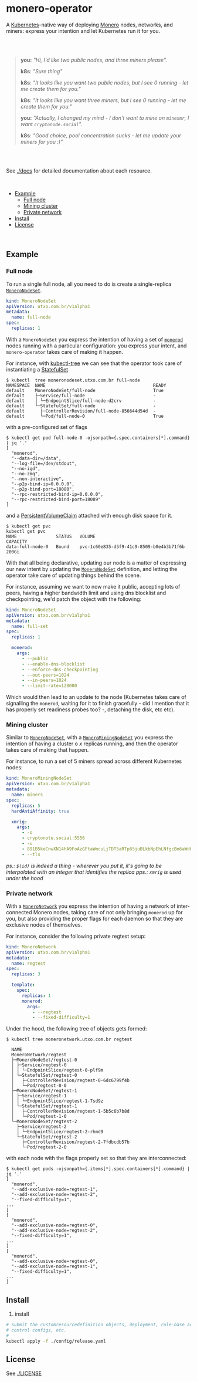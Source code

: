 # monero-operator

A [Kubernetes]-native way of deploying [Monero] nodes, networks, and miners:
express your intention and let Kubernetes run it for you.


<br />
<br />

> **you:** _"Hi, I'd like two public nodes, and three miners please"._
>
> **k8s**: _"Sure thing"_
>
> **k8s**: _"It looks like you want two public nodes, but I see 0 running - let me create them for you."_
>
> **k8s**: _"It looks like you want three miners, but I see 0 running - let me create them for you."_
>
> **you:** _"Actually, I changed my mind - I don't want to mine on `minexmr`, I want `cryptonode.social`"._
>
> **k8s**: _"Good choice, pool concentration sucks - let me update your miners for you :)"_


<br />
<br />


See [./docs](./docs) for detailed documentation about each resource.

<br />

<!-- START doctoc generated TOC please keep comment here to allow auto update -->
<!-- DON'T EDIT THIS SECTION, INSTEAD RE-RUN doctoc TO UPDATE -->


- [Example](#example)
  - [Full node](#full-node)
  - [Mining cluster](#mining-cluster)
  - [Private network](#private-network)
- [Install](#install)
- [License](#license)

<!-- END doctoc generated TOC please keep comment here to allow auto update -->


<br />

## Example

### Full node

To run a single full node, all you need to do is create a single-replica [`MoneroNodeSet`].

```yaml
kind: MoneroNodeSet
apiVersion: utxo.com.br/v1alpha1
metadata:
  name: full-node
spec:
  replicas: 1
```

With a `MoneroNodeSet` you express the intention of having a set of [`monerod`]
nodes running with a particular configuration: you express your intent, and
`monero-operator` takes care of making it happen.

For instance, with [kubectl-tree](https://github.com/ahmetb/kubectl-tree) we
can see that the operator took care of instantiating a
[StatefulSet](https://kubernetes.io/docs/concepts/workloads/controllers/statefulset/)


```console
$ kubectl  tree moneronodeset.utxo.com.br full-node
NAMESPACE  NAME                                         READY
default    MoneroNodeSet/full-node                      True 
default    ├─Service/full-node                          -    
default    │ └─EndpointSlice/full-node-d2crv            -    
default    └─StatefulSet/full-node                      -    
default      ├─ControllerRevision/full-node-856644d54d  -    
default      └─Pod/full-node-0                          True 
```

with a pre-configured set of flags 


```console
$ kubectl get pod full-node-0 -ojsonpath={.spec.containers[*].command} | jq '.'
[
  "monerod",
  "--data-dir=/data",
  "--log-file=/dev/stdout",
  "--no-igd",
  "--no-zmq",
  "--non-interactive",
  "--p2p-bind-ip=0.0.0.0",
  "--p2p-bind-port=18080",
  "--rpc-restricted-bind-ip=0.0.0.0",
  "--rpc-restricted-bind-port=18089"
]
```

and a
[PersistentVolumeClaim](https://kubernetes.io/docs/concepts/storage/persistent-volumes/)
attached with enough disk space for it.

```
$ kubectl get pvc
kubectl get pvc
NAME               STATUS   VOLUME                                     CAPACITY
data-full-node-0   Bound    pvc-1c60e835-d5f9-41c9-8509-b0e4b3b71f6b   200Gi    
```

With that all being declarative, updating our node is a matter of expressing
our new intent by updating the [`MoneroNodeSet`] definition, and letting the
operator take care of updating things behind the scene.

For instance, assuming we want to now make it public, accepting lots of peers,
having a higher bandwidth limit and using dns blocklist and checkpointing, we'd
patch the object with the following:


```yaml
kind: MoneroNodeSet
apiVersion: utxo.com.br/v1alpha1
metadata:
  name: full-set
spec:
  replicas: 1

  monerod:
    args:
      - --public
      - --enable-dns-blocklist
      - --enforce-dns-checkpointing
      - --out-peers=1024
      - --in-peers=1024
      - --limit-rate=128000
```

Which would then lead to an update to the node (Kubernetes takes care of
signalling the `monerod`, waiting for it to finish gracefully - did I mention
that it has properly set readiness probes too? -, detaching the disk, etc etc).


### Mining cluster

Similar to [`MoneroNodeSet`], with a [`MoneroMiningNodeSet`] you express the
intention of having a cluster o _x_ replicas running, and then the operator
takes care of making that happen.

For instance, to run a set of 5 miners spread across different Kubernetes
nodes:

```yaml
kind: MoneroMiningNodeSet
apiVersion: utxo.com.br/v1alpha1
metadata:
  name: miners
spec:
  replicas: 5
  hardAntiAffinity: true

  xmrig:
    args:
      - -o
      - cryptonote.social:5556
      - -u
      - 891B5keCnwXN14hA9FoAzGFtaWmcuLjTDT5aRTp65juBLkbNpEhLNfgcBn6aWdGuBqBnSThqMPsGRjWVQadCrhoAT6CnSL3.node-$(id)
      - --tls
```

_ps.: `$(id)` is indeed a thing - wherever you put it, it's going to be interpolated with an integer that identifies the replica_
_pps.: `xmrig` is used under the hood_


### Private network

With a [`MoneroNetwork`] you express the intention of having a network of
inter-connected Monero nodes, taking care of not only bringing `monerod` up for
you, but also providing the proper flags for each daemon so that they are
exclusive nodes of themselves.

For instance, consider the following private regtest setup:

```yaml
kind: MoneroNetwork
apiVersion: utxo.com.br/v1alpha1
metadata:
  name: regtest
spec:
  replicas: 3

  template:
    spec:
      replicas: 1
      monerod:
        args:
          - --regtest
          - --fixed-difficulty=1
```

Under the hood, the following tree of objects gets formed:

```console
$ kubectl tree moneronetwork.utxo.com.br regtest

  NAME                                          
  MoneroNetwork/regtest                         
  ├─MoneroNodeSet/regtest-0                     
  │ ├─Service/regtest-0                         
  │ │ └─EndpointSlice/regtest-0-plf9m           
  │ └─StatefulSet/regtest-0                     
  │   ├─ControllerRevision/regtest-0-6dc6799f4b 
  │   └─Pod/regtest-0-0                         
  ├─MoneroNodeSet/regtest-1                     
  │ ├─Service/regtest-1                         
  │ │ └─EndpointSlice/regtest-1-7sd9z           
  │ └─StatefulSet/regtest-1                     
  │   ├─ControllerRevision/regtest-1-5b5c6b7b8d 
  │   └─Pod/regtest-1-0                         
  └─MoneroNodeSet/regtest-2                     
    ├─Service/regtest-2                         
    │ └─EndpointSlice/regtest-2-rhmd9           
    └─StatefulSet/regtest-2                     
      ├─ControllerRevision/regtest-2-7fdbcdb57b 
      └─Pod/regtest-2-0                         

```

with each node with the flags properly set so that they are interconnected:

```console
$ kubectl get pods -ojsonpath={.items[*].spec.containers[*].command} | jq '.'
[
  "monerod",
  "--add-exclusive-node=regtest-1",
  "--add-exclusive-node=regtest-2",
  "--fixed-difficulty=1",
...
]
[
  "monerod",
  "--add-exclusive-node=regtest-0",
  "--add-exclusive-node=regtest-2",
  "--fixed-difficulty=1",
...
]
[
  "monerod",
  "--add-exclusive-node=regtest-0",
  "--add-exclusive-node=regtest-1",
  "--fixed-difficulty=1",
...
]
```


## Install

1. install

```bash
# submit the customresourcedefinition objects, deployment, role-base access
# control configs, etc.
#
kubectl apply -f ./config/release.yaml
```


## License

See [./LICENSE](./LICENSE)


[Monero]: https://www.getmonero.org/
[`monerod`]: https://monerodocs.org/interacting/monerod-reference/
[Kubernetes]: https://kubernetes.io
[`MoneroNodeSet`]: /cirocosta/monero-operator/tree/master/docs#moneronodeset
[`MoneroMiningNodeSet`]: /cirocosta/monero-operator/tree/master/docs#monerominingnodeset
[`MoneroNetwork`]: /cirocosta/monero-operator/tree/master/docs#moneronetwork
